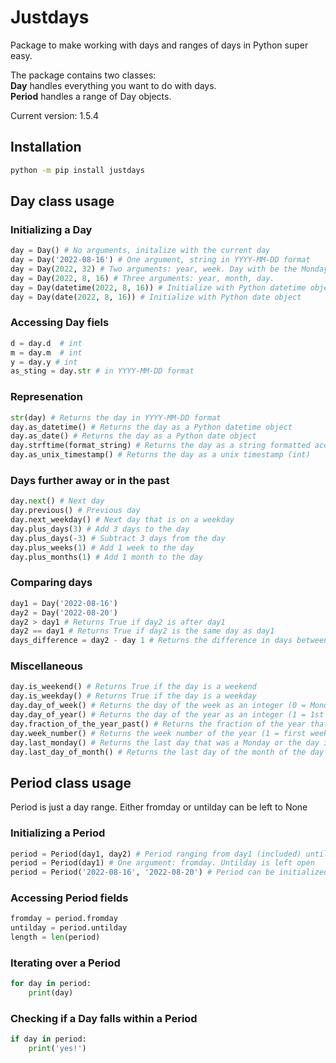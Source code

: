 # Justdays

Package to make working with days and ranges of days in Python super easy.

The package contains two classes: \
**Day** handles everything you want to do with days. \
**Period** handles a range of Day objects.

Current version: 1.5.4

## Installation
~~~~bash
python -m pip install justdays
~~~~

## Day class usage

### Initializing a Day
~~~~python
day = Day() # No arguments, initalize with the current day
day = Day('2022-08-16') # One argument, string in YYYY-MM-DD format
day = Day(2022, 32) # Two arguments: year, week. Day with be the Monday of that week
day = Day(2022, 8, 16) # Three arguments: year, month, day. 
day = Day(datetime(2022, 8, 16)) # Initialize with Python datetime object
day = Day(date(2022, 8, 16)) # Initialize with Python date object
~~~~

### Accessing Day fiels
~~~~python
d = day.d  # int
m = day.m  # int
y = day.y # int
as_sting = day.str # in YYYY-MM-DD format
~~~~

### Represenation
~~~~python
str(day) # Returns the day in YYYY-MM-DD format
day.as_datetime() # Returns the day as a Python datetime object
day.as_date() # Returns the day as a Python date object
day.strftime(format_string) # Returns the day as a string formatted according to the format string
day.as_unix_timestamp() # Returns the day as a unix timestamp (int)
~~~~

### Days further away or in the past
~~~~python
day.next() # Next day
day.previous() # Previous day
day.next_weekday() # Next day that is on a weekday
day.plus_days(3) # Add 3 days to the day
day.plus_days(-3) # Subtract 3 days from the day
day.plus_weeks(1) # Add 1 week to the day
day.plus_months(1) # Add 1 month to the day
~~~~


### Comparing days
~~~~python
day1 = Day('2022-08-16')
day2 = Day('2022-08-20')
day2 > day1 # Returns True if day2 is after day1
day2 == day1 # Returns True if day2 is the same day as day1
days_difference = day2 - day 1 # Returns the difference in days between two days (4)
~~~~

### Miscellaneous
~~~~python
day.is_weekend() # Returns True if the day is a weekend
day.is_weekday() # Returns True if the day is a weekday
day.day_of_week() # Returns the day of the week as an integer (0 = Monday, 6 = Sunday)
day.day_of_year() # Returns the day of the year as an integer (1 = 1st of January, 365 = 31st of December in a non leap year)
day.fraction_of_the_year_past() # Returns the fraction of the year that has passed (0.0 = 1st of January, 1.0 = 31st of December)
day.week_number() # Returns the week number of the year (1 = first week of the year, 52 = last week of the year)
day.last_monday() # Returns the last day that was a Monday or the day itself if it is a Monday
day.last_day_of_month() # Returns the last day of the month of the day
~~~~


## Period class usage
Period is just a day range. Either fromday or untilday can be left to None

### Initializing a Period
~~~~python
period = Period(day1, day2) # Period ranging from day1 (included) until day2 (not included)
period = Period(day1) # One argument: fromday. Untilday is left open
period = Period('2022-08-16', '2022-08-20') # Period can be initialized with strings in YYYY-MM-DD format
~~~~

### Accessing Period fields
~~~~python
fromday = period.fromday
untilday = period.untilday
length = len(period)
~~~~



### Iterating over a Period
~~~~python
for day in period:
    print(day)
~~~~

### Checking if a Day falls within a Period
~~~~python
if day in period:
    print('yes!')
~~~~
